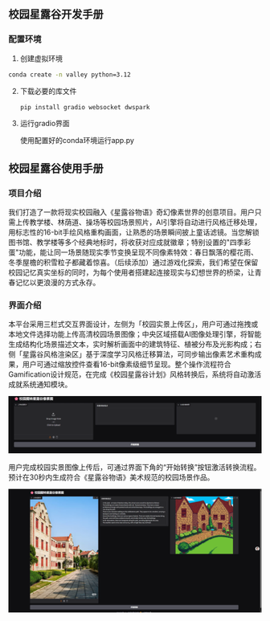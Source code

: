 ## 校园星露谷开发手册

### 配置环境

1. 创建虚拟环境

```bash
conda create -n valley python=3.12
```

2. 下载必要的库文件

   ```bash
   pip install gradio websocket dwspark
   ```
3. 运行gradio界面

   使用配置好的conda环境运行app.py


## 校园星露谷使用手册

### 项目介绍

我们打造了一款将现实校园融入《星露谷物语》奇幻像素世界的创意项目。用户只需上传教学楼、林荫道、操场等校园场景照片，AI引擎将自动进行风格迁移处理，用标志性的16-bit手绘风格重构画面，让熟悉的场景瞬间披上童话滤镜。当您解锁图书馆、教学楼等多个经典地标时，将收获对应成就徽章；特别设置的"四季彩蛋"功能，能让同一场景随现实季节变换呈现不同像素特效：春日飘落的樱花雨、冬季屋檐的积雪粒子都藏着惊喜。（后续添加）通过游戏化探索，我们希望在保留校园记忆真实坐标的同时，为每个使用者搭建起连接现实与幻想世界的桥梁，让青春记忆以更浪漫的方式永存。

### 界面介绍

本平台采用三栏式交互界面设计，左侧为「校园实景上传区」，用户可通过拖拽或本地文件选择功能上传高清校园场景图像；中央区域搭载AI图像处理引擎，将智能生成结构化场景描述文本，实时解析画面中的建筑特征、植被分布及光影构成；右侧「星露谷风格渲染区」基于深度学习风格迁移算法，可同步输出像素艺术重构成果，用户可通过缩放控件查看16-bit像素级细节呈现。整个操作流程符合Gamification设计规范，在完成《校园星露谷计划》风格转换后，系统将自动激活成就系统通知模块。

![1748089594270](image/README/1748089594270.png)

用户完成校园实景图像上传后，可通过界面下角的“开始转换”按钮激活转换流程。预计在30秒内生成符合《星露谷物语》美术规范的校园场景作品。

![1748090921750](image/README/1748090921750.png)
